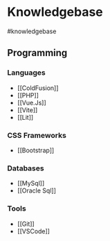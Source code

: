 # Knowledgebase
#knowledgebase

## Programming
### Languages
* [[ColdFusion]]
* [[PHP]]
* [[Vue.Js]]
* [[Vite]]
* [[Lit]]

### CSS Frameworks
* [[Bootstrap]]

### Databases
* [[MySql]]
* [[Oracle Sql]]

### Tools
* [[Git]]
* [[VSCode]]
